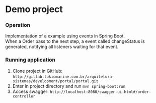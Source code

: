 # Demo project

### Operation
Implementation of a example using events in Spring Boot. <br>
When a Order pass to the next step, a event called changeStatus is generated, notifying all listeners waiting for that event.

### Running application

1. Clone project in GitHub: `http://gitlab.tokiomarine.com.br/arquitetura-sistemas/development/portal/portal.git`
2. Enter in project directory and run `mvn spring-boot:run`
3. Access swagger: `http://localhost:8080/swagger-ui.html#/order-controller`